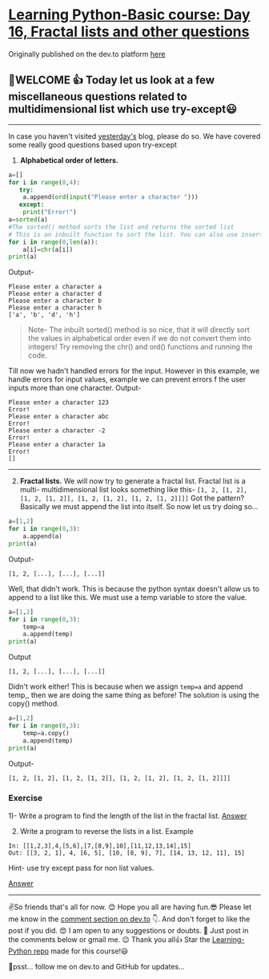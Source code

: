 # [Learning Python-Basic course: Day 16, Fractal lists and other questions](https://dev.to/aatmaj/learning-python-basic-course-day-16-fractal-lists-and-other-questions-1ca6)

Originally published on the dev.to platform [here](https://dev.to/aatmaj/learning-python-basic-course-day-16-fractal-lists-and-other-questions-1ca6)

## 🤟WELCOME 👍 Today let us look at a few miscellaneous questions related to multidimensional list which use try-except😃

---

In case you haven't visited [yesterday's](https://dev.to/aatmaj/learning-python-basic-course-day-15-more-about-try-except-1nmj) blog, please do so. We have covered some really good questions based upon try-except

1. **Alphabetical order of letters.**

```python
a=[]
for i in range(0,4):
   try:
    a.append(ord(input("Please enter a character ")))
   except:
    print("Error!")
a=sorted(a)
#The sorted() method sorts the list and returns the sorted list
# This is an inbuilt function to sort the list. You can also use insertion sort.
for i in range(0,len(a)):
    a[i]=chr(a[i])
print(a)
```

Output-

```
Please enter a character a
Please enter a character d
Please enter a character b
Please enter a character h
['a', 'b', 'd', 'h']
```

> Note- The inbuilt sorted() method is so nice, that it will directly sort the values in alphabetical order even if we do not convert them into integers! Try removing the chr() and ord() functions and running the code.

Till now we hadn't handled errors for the input. However in this example, we handle errors for input values, example we can prevent errors f the user inputs more than one character.
Output-

```
Please enter a character 123
Error!
Please enter a character abc
Error!
Please enter a character -2
Error!
Please enter a character 1a
Error!
[]
```

---

2. **Fractal lists.**
   We will now try to generate a fractal list. Fractal list is a multi- multidimensional list looks something like this-
   `[1, 2, [1, 2], [1, 2, [1, 2]], [1, 2, [1, 2], [1, 2, [1, 2]]]]`
   Got the pattern? Basically we must append the list into itself. So now let us try doing so...

```python
a=[1,2]
for i in range(0,3):
    a.append(a)
print(a)
```

Output-

```
[1, 2, [...], [...], [...]]
```

Well, that didn't work. This is because the python syntax doesn't allow us to append to a list like this. We must use a temp variable to store the value.

```python
a=[1,2]
for i in range(0,3):
    temp=a
    a.append(temp)
print(a)
```

Output

```
[1, 2, [...], [...], [...]]
```

Didn't work either! This is because when we assign `temp=a` and append temp,, then we are doing the same thing as before! The solution is using the copy() method.

```python
a=[1,2]
for i in range(0,3):
    temp=a.copy()
    a.append(temp)
print(a)
```

Output-

```
[1, 2, [1, 2], [1, 2, [1, 2]], [1, 2, [1, 2], [1, 2, [1, 2]]]]
```

### Exercise

1)- Write a program to find the length of the list in the fractal list. [Answer](https://github.com/Aatmaj-Zephyr/Learning-Python/blob/6c0c0c9ba4c276a373fa199b57b680bf70403398/Basic/Day%2016/Exercise%20solutions/Exercise%201.py)

2. Write a program to reverse the lists in a list. Example

```
In: [[1,2,3],4,[5,6],[7,[8,9],10],[11,12,13,14],15]
Out: [[3, 2, 1], 4, [6, 5], [10, [8, 9], 7], [14, 13, 12, 11], 15]
```

Hint- use try except pass for non list values.

[Answer](https://github.com/Aatmaj-Zephyr/Learning-Python/blob/a24ed3f5c3f6b47defc0c41f07c252026262b4ae/Basic/Day%2016/Exercise%20solutions/Exercise%202.py)

---

✌️So friends that's all for now. 😊 Hope you all are having fun.😎 Please let me know in the [comment section on dev.to](https://dev.to/aatmaj/learning-python-basic-course-day-16-fractal-lists-and-other-questions-1ca6) 👇. And don't forget to like the post if you did. 😍 I am open to any suggestions or doubts. 🤠 Just post in the comments below or gmail me. 😉
Thank you all👍
Star the [Learning-Python repo](https://github.com/Aatmaj-Zephyr/Learning-Python) made for this course!😃

🤫psst... follow me on dev.to and GitHub for updates...
